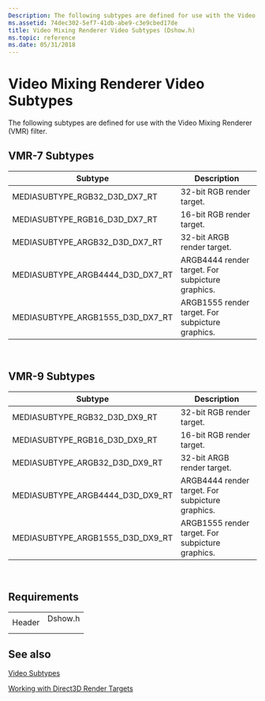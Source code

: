```yaml
---
Description: The following subtypes are defined for use with the Video Mixing Renderer (VMR) filter.
ms.assetid: 74dec302-5ef7-41db-abe9-c3e9cbed17de
title: Video Mixing Renderer Video Subtypes (Dshow.h)
ms.topic: reference
ms.date: 05/31/2018
---
```


# Video Mixing Renderer Video Subtypes

The following subtypes are defined for use with the Video Mixing Renderer (VMR) filter.

## VMR-7 Subtypes



| Subtype                              | Description                                      |
|--------------------------------------|--------------------------------------------------|
| MEDIASUBTYPE\_RGB32\_D3D\_DX7\_RT    | 32-bit RGB render target.                        |
| MEDIASUBTYPE\_RGB16\_D3D\_DX7\_RT    | 16-bit RGB render target.                        |
| MEDIASUBTYPE\_ARGB32\_D3D\_DX7\_RT   | 32-bit ARGB render target.                       |
| MEDIASUBTYPE\_ARGB4444\_D3D\_DX7\_RT | ARGB4444 render target. For subpicture graphics. |
| MEDIASUBTYPE\_ARGB1555\_D3D\_DX7\_RT | ARGB1555 render target. For subpicture graphics. |



 

## VMR-9 Subtypes



| Subtype                              | Description                                      |
|--------------------------------------|--------------------------------------------------|
| MEDIASUBTYPE\_RGB32\_D3D\_DX9\_RT    | 32-bit RGB render target.                        |
| MEDIASUBTYPE\_RGB16\_D3D\_DX9\_RT    | 16-bit RGB render target.                        |
| MEDIASUBTYPE\_ARGB32\_D3D\_DX9\_RT   | 32-bit ARGB render target.                       |
| MEDIASUBTYPE\_ARGB4444\_D3D\_DX9\_RT | ARGB4444 render target. For subpicture graphics. |
| MEDIASUBTYPE\_ARGB1555\_D3D\_DX9\_RT | ARGB1555 render target. For subpicture graphics. |



 

## Requirements



|                   |                                                                                    |
|-------------------|------------------------------------------------------------------------------------|
| Header<br/> | <dl> <dt>Dshow.h</dt> </dl> |



## See also

<dl> <dt>

[Video Subtypes](video-subtypes.md)
</dt> <dt>

[Working with Direct3D Render Targets](working-with-direct3d-render-targets.md)
</dt> </dl>

 

 




